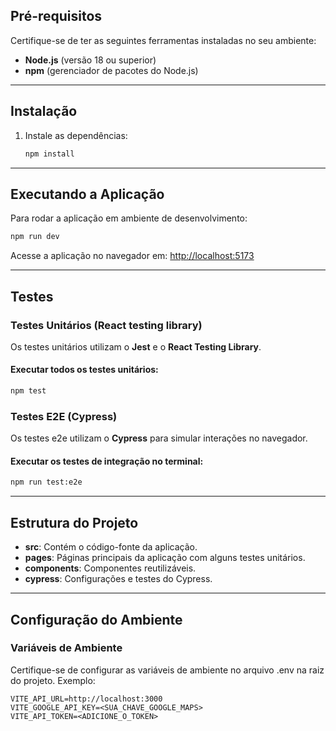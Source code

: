 
## **Pré-requisitos**

Certifique-se de ter as seguintes ferramentas instaladas no seu ambiente:

- **Node.js** (versão 18 ou superior)
- **npm** (gerenciador de pacotes do Node.js)

---

## **Instalação**

1. Instale as dependências:
   ```bash
   npm install
   ```

---

## **Executando a Aplicação**

Para rodar a aplicação em ambiente de desenvolvimento:
```bash
npm run dev
```

Acesse a aplicação no navegador em: [http://localhost:5173](http://localhost:5173)

---

## **Testes**

### **Testes Unitários (React testing library)**

Os testes unitários utilizam o **Jest** e o **React Testing Library**.

#### Executar todos os testes unitários:
```bash
npm test
```

### **Testes E2E (Cypress)**

Os testes e2e utilizam o **Cypress** para simular interações no navegador.


#### Executar os testes de integração no terminal:
```bash
npm run test:e2e
```

---

## **Estrutura do Projeto**

- **src**: Contém o código-fonte da aplicação.
- **pages**: Páginas principais da aplicação com alguns testes unitários.
- **components**: Componentes reutilizáveis.
- **cypress**: Configurações e testes do Cypress.

---

## **Configuração do Ambiente**

### Variáveis de Ambiente

Certifique-se de configurar as variáveis de ambiente no arquivo .env na raiz do projeto. Exemplo:

```env
VITE_API_URL=http://localhost:3000
VITE_GOOGLE_API_KEY=<SUA_CHAVE_GOOGLE_MAPS>
VITE_API_TOKEN=<ADICIONE_O_TOKEN>
```
